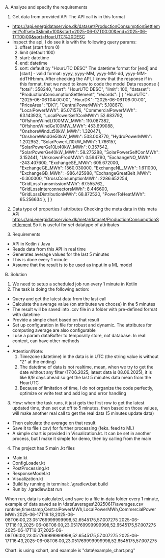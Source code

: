 A. Analyze and specify the requirements
1. Get data from provided APi 
The API call is in this format
  - https://api.energidataservice.dk/dataset/ProductionConsumptionSettlement?offset=0&limit=100&start=2025-06-07T00:00&end=2025-06-17T00:00&sort=HourUTC%20DESC
  - Inspect the api, I do see it is with the following query params:
    1. offset (start from 0)
    2. limit (default 100)
    3. start: datetime
    4. end: datetime
    5. sort: default by "HourUTC DESC"
The datetime format for [end] and [start] - valid format: yyyy, yyyy-MM, yyyy-MM-dd, yyyy-MM-ddTHH:mm.
After checking the API, I know that the response if in this format, that we need to know to code the model
Data response
{
"total": 358240,
"sort": "HourUTC DESC",
"limit": 100,
"dataset": "ProductionConsumptionSettlement",
"records": [
    {
        "HourUTC": "2025-06-06T04:00:00",
        "HourDK": "2025-06-06T06:00:00",
        "PriceArea": "DK1",
        "CentralPowerMWh": 5.108670,
        "LocalPowerMWh": 95.071576,
        "CommercialPowerMWh": 63.143923,
        "LocalPowerSelfConMWh": 52.683792,
        "OffshoreWindLt100MW_MWh": 110.087382,
        "OffshoreWindGe100MW_MWh": 453.699088,
        "OnshoreWindLt50kW_MWh": 1.320471,
        "OnshoreWindGe50kW_MWh": 503.008770,
        "HydroPowerMWh": 1.202952,
        "SolarPowerLt10kW_MWh": 1.766157,
        "SolarPowerGe10Lt40kW_MWh": 0.357542,
        "SolarPowerGe40kW_MWh": 58.275288,
        "SolarPowerSelfConMWh": 3.152441,
        "UnknownProdMWh": 0.594790,
        "ExchangeNO_MWh": -243.407600,
        "ExchangeSE_MWh": 605.672000,
        "ExchangeGE_MWh": 1560.030000,
        "ExchangeNL_MWh": 1.611000,
        "ExchangeGB_MWh": -986.425988,
        "ExchangeGreatBelt_MWh": -0.300000,
        "GrossConsumptionMWh": 2286.652254,
        "GridLossTransmissionMWh": 67.555762,
        "GridLossInterconnectorsMWh": 8.446600,
        "GridLossDistributionMWh": 68.872520,
        "PowerToHeatMWh": 65.256634
    },
]
}

2. Data type of properties / attributes
Checking the meta data in this  meta API https://api.energidataservice.dk/meta/dataset/ProductionConsumptionSettlement
So it is useful for set datatype of attributes

3. Requirements
- API in Kotlin / Java
- Reads data from this API in real time
- Generates average values for the last 5 minutes
- This is done every 1 minute
- Assume that the result is to be used as input in a ML model

B. Solution
1. We need to setup a scheduled job run every 1 minute in Kotlin
2. The task is doing the following action:
- Query and get the latest data from the last call
- Calculate the average value (on attributes we choose) in the 5 minutes 
- The result will be saved into .csv file in a folder with pre-defined format with datetime
- Provide a simple chart based on that result
- Set up configuration in file for robust and dynamic. The attributes for computing average are also configurable
- I use a param dataBuffer to temporally store, not database. In real context, can have other methods
- 
- Attention/Note: 
  1. Timezone (datetime) in the data is in UTC (the string value is without "Z" at the ending)
  2. The datetime of data is not realtime, mean, when we try to get the date without any filter (17.06.2025, latest data is 08.06.2025), it is like 8/9 days ahead
  so get the last 5 minutes data mean from the HourUTC   
  3. Because of limitation of time, I do not organize the code perfectly, optimize or write test and add log and error handling

3. How: when the task runs, it just gets the first row to get the latest updated time, then set cut off to 5 minutes, 
then based on those values, will make another real call to get the real data (5 minutes update data)
- Then calculate the average on that result
- Save it to file (.csv) for further processing (feks. feed to ML)
- A simple chart is provided in Visualization.kt. It can be set in another process, but I make it simple for demo, then  by calling from the main

4. The project has 5 main .kt files 
- Main.kt
- ConfigLoader.kt
- PostProcessing.kt
- ResponseModel.kt
- Visualization.kt
- Build by running in terminal:  .\gradlew.bat build 
- Run by .\gradlew.bat run 

When run, data is calculated, and save to a file in data folder every 1 minute, example of data saved as in \data\averages\20250617\averages.csv
runtime,timestamp,CentralPowerMWh,LocalPowerMWh,CommercialPowerMWh
2025-06-17T16:18,2025-06-08T06:00,23.051769999999998,52.6545175,57.007275
2025-06-17T16:19,2025-06-08T06:00,23.051769999999998,52.6545175,57.007275
2025-06-17T16:37,2025-06-08T06:00,23.051769999999998,52.6545175,57.007275
2025-06-17T16:43,2025-06-08T06:00,23.051769999999998,52.6545175,57.007275

Chart: is using xchart, and example is "data\example_chart.png"